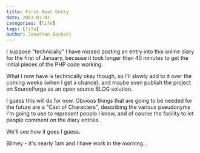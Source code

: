```yaml
---
title: First Real Entry
date: 2003-01-02
categories: [life]
tags: [life]
author: Jonathan Beckett
---
```


I suppose "technically" I have missed posting an entry into this online diary for the first of January, because it took longer than 40 minutes to get the initial pieces of the PHP code working.

What I now have is technically okay though, so I'll slowly add to it over the coming weeks (when I get a chance), and maybe even publish the project on SourceForge as an open source BLOG solution.

I guess this will do for now. Obvious things that are going to be needed for the future are a "Cast of Characters", describing the various pseudonyms I'm going to use to represent people I know, and of course the facility to let people comment on the diary entries.

We'll see how it goes I guess.

Blimey - it's nearly 1am and I have work in the morning...